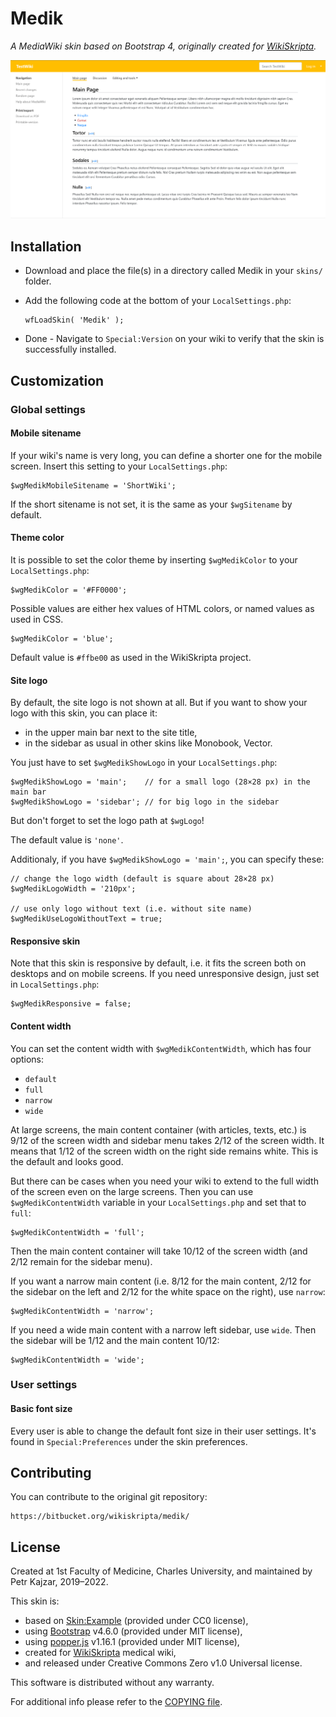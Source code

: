 # Medik

_A MediaWiki skin based on Bootstrap 4, originally created for
[WikiSkripta](https://www.wikiskripta.eu)._

![Medik](assets/medik.png)

## Installation

* Download and place the file(s) in a directory called Medik in your `skins/`
  folder.
* Add the following code at the bottom of your `LocalSettings.php`:

      wfLoadSkin( 'Medik' );

* Done - Navigate to `Special:Version` on your wiki to verify that the skin is
  successfully installed.

## Customization

### Global settings

#### Mobile sitename

If your wiki's name is very long, you can define a shorter one for the mobile
screen. Insert this setting to your `LocalSettings.php`:

    $wgMedikMobileSitename = 'ShortWiki';

If the short sitename is not set, it is the same as your `$wgSitename`
by default.

#### Theme color

It is possible to set the color theme by inserting `$wgMedikColor` to your
`LocalSettings.php`:

    $wgMedikColor = '#FF0000';
    
Possible values are either hex values of HTML colors, or named values as used
in CSS.

    $wgMedikColor = 'blue';
    
Default value is `#ffbe00` as used in the WikiSkripta project.

#### Site logo

By default, the site logo is not shown at all. But if you want to show your
logo with this skin, you can place it:

- in the upper main bar next to the site title,
- in the sidebar as usual in other skins like Monobook, Vector.

You just have to set `$wgMedikShowLogo` in your `LocalSettings.php`:

    $wgMedikShowLogo = 'main';    // for a small logo (28×28 px) in the main bar
    $wgMedikShowLogo = 'sidebar'; // for big logo in the sidebar

But don't forget to set the logo path at `$wgLogo`!

The default value is `'none'`.

Additionaly, if you have `$wgMedikShowLogo = 'main';`, you can specify these:

    // change the logo width (default is square about 28×28 px)
    $wgMedikLogoWidth = '210px';
    
    // use only logo without text (i.e. without site name)
    $wgMedikUseLogoWithoutText = true;

#### Responsive skin

Note that this skin is responsive by default, i.e. it fits the screen both on
desktops and on mobile screens. If you need unresponsive design, just set in
`LocalSettings.php`:

    $wgMedikResponsive = false;

#### Content width

You can set the content width with `$wgMedikContentWidth`, which has four
options:

- `default`
- `full`
- `narrow`
- `wide`

At large screens, the main content container (with articles, texts, etc.) is
9/12 of the screen width and sidebar menu takes 2/12 of the screen width. It
means that 1/12 of the screen width on the right side remains white. This is
the default and looks good.

But there can be cases when you need your wiki to extend to the full width of
the screen even on the large screens. Then you can use `$wgMedikContentWidth`
variable in your `LocalSettings.php` and set that to `full`:

    $wgMedikContentWidth = 'full';

Then the main content container will take 10/12 of the screen width (and 2/12
remain for the sidebar menu).

If you want a narrow main content (i.e. 8/12 for the main content, 2/12 for
the sidebar on the left and 2/12 for the white space on the right), use
`narrow`:

    $wgMedikContentWidth = 'narrow';

If you need a wide main content with a narrow left sidebar, use `wide`. Then
the sidebar will be 1/12 and the main content 10/12:

    $wgMedikContentWidth = 'wide';

### User settings

#### Basic font size

Every user is able to change the default font size in their user settings. It's
found in `Special:Preferences` under the skin preferences.

## Contributing

You can contribute to the original git repository:

    https://bitbucket.org/wikiskripta/medik/

## License

Created at 1st Faculty of Medicine, Charles University,
and maintained by Petr Kajzar, 2019–2022.

This skin is:

* based on [Skin:Example](https://www.mediawiki.org/wiki/Skin:Example)
  (provided under CC0 license),
* using [Bootstrap](https://getbootstrap.com/) v4.6.0 (provided under MIT license),
* using [popper.js](https://popper.js.org/) v1.16.1 (provided under MIT license),
* created for [WikiSkripta](https://www.wikiskripta.eu) medical wiki,
* and released under Creative Commons Zero v1.0 Universal license.

This software is distributed without any warranty.

For additional info please refer to the [COPYING file](COPYING).
